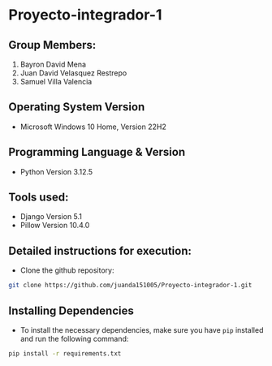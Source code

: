 Proyecto-integrador-1
=
## Group Members:
1. Bayron David Mena
2. Juan David Velasquez Restrepo
3. Samuel Villa Valencia 

## Operating System Version
- Microsoft Windows 10 Home, Version 22H2

## Programming Language & Version
- Python Version 3.12.5

## Tools used:
- Django Version 5.1
- Pillow Version 10.4.0

## Detailed instructions for execution:
- Clone the github repository:
```bash
git clone https://github.com/juanda151005/Proyecto-integrador-1.git
```
## Installing Dependencies

- To install the necessary dependencies, make sure you have `pip` installed and run the following command:

```bash
pip install -r requirements.txt
